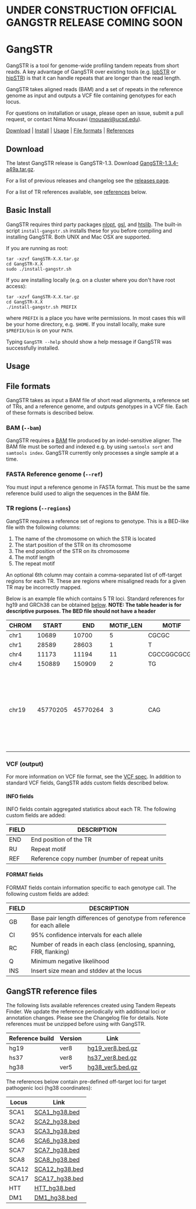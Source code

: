 # **UNDER CONSTRUCTION** OFFICIAL GANGSTR RELEASE COMING SOON

# GangSTR

GangSTR is a tool for genome-wide profiling tandem repeats from short reads. A key advantage of GangSTR over existing tools (e.g. [lobSTR](https://github.com/mgymrek/lobstr-code) or [hipSTR](https://github.com/tfwillems/HipSTR)) is that it can handle repeats that are longer than the read length.

GangSTR takes aligned reads (BAM) and a set of repeats in the reference genome as input and outputs a VCF file containing genotypes for each locus.

For questions on installation or usage, please open an issue, submit a pull request, or contact Nima Mousavi (mousavi@ucsd.edu).

[Download](#download) | [Install](#install) | [Usage](#usage) | [File formats](#formats) | [References](#references)

<a name="download"></a>
## Download

The latest GangSTR release is GangSTR-1.3. Download [GangSTR-1.3.4-a49a.tar.gz](https://github.com/gymreklab/GangSTR/releases/download/test/GangSTR-1.3.4-a49a.tar.gz).

For a list of previous releases and changelog see the [releases page](https://github.com/gymreklab/GangSTR/releases).

For a list of TR references available, see [references](#references) below. 

<a name="install"></a>

## Basic Install

GangSTR requires third party packages [nlopt](https://nlopt.readthedocs.io/en/latest/), [gsl](https://www.gnu.org/software/gsl/doc/html/index.html), and [htslib](http://www.htslib.org//). The built-in script `install-gangstr.sh` installs these for you before compiling and installing GangSTR. Both UNIX and Mac OSX are supported.

If you are running as root:
```
tar -xzvf GangSTR-X.X.tar.gz
cd GangSTR-X.X
sudo ./install-gangstr.sh
```

If you are installing locally (e.g. on a cluster where you don't have root access):
```
tar -xzvf GangSTR-X.X.tar.gz
cd GangSTR-X.X
./install-gangstr.sh PREFIX
```

where `PREFIX` is a place you have write permissions. In most cases this will be your home directory, e.g. `$HOME`. If you install locally, make sure `$PREFIX/bin` is on your `PATH`.

Typing `GangSTR --help` should show a help message if GangSTR was successfully installed.

<a name="usage"></a>
## Usage

<a name="formats"></a>
## File formats

GangSTR takes as input a BAM file of short read alignments, a reference set of TRs, and a reference genome, and outputs genotypes in a VCF file. Each of these formats is described below.

### BAM (`--bam`)
GangSTR requires a [BAM](https://samtools.github.io/hts-specs/SAMv1.pdf) file produced by an indel-sensitive aligner. The BAM file must be sorted and indexed e.g. by using `samtools sort` and `samtools index`. GangSTR currently only processes a single sample at a time.

### FASTA Reference genome (`--ref`)
You must input a reference genome in FASTA format. This must be the same reference build used to align the sequences in the BAM file.

### TR regions (`--regions`)
GangSTR requires a reference set of regions to genotype. This is a BED-like file with the following columns:

1. The name of the chromosome on which the STR is located
2. The start position of the STR on its chromosome
3. The end position of the STR on its chromosome
4. The motif length
5. The repeat motif

An optional 6th column may contain a comma-separated list of off-target regions for each TR. These are regions where misaligned reads for a given TR may be incorrectly mapped.

Below is an example file which contains 5 TR loci. Standard references for hg19 and GRCh38 can be obtained [below](#references).
**NOTE: The table header is for descriptive purposes. The BED file should not have a header**

| **CHROM** | **START** | **END** | **MOTIF_LEN** | **MOTIF** | **OFFTARGET (optional)** |
|-----------|-----------|---------|----------------|----------|------------|
|chr1	|10689	|10700|	5	|CGCGC|	|
| chr1  |  28589  | 28603  | 1 |      T    |   |
|chr4  |  11173|   11194  | 11   |   CGCCGGCGCGG |    |
|chr4   | 150889 | 150909 | 2    |   TG      ||
| chr19 | 45770205 | 45770264	| 3	| CAG	|chr2:163338502-163338506,chr3:197333949-197333955,chr6:16327632-16327646,chr6:170561926-170561931,chr7:122288209-122288215,chr8:133055822-133055827,chr11:28310883-28310888,chr17:4887671-4887677,chr18:55586148-55586165,chr19:13207866-13207871 |

### VCF (output)
For more information on VCF file format, see the [VCF spec](http://samtools.github.io/hts-specs/VCFv4.2.pdf). In addition to standard VCF fields, GangSTR adds custom fields described below.

#### INFO fields

INFO fields contain aggregated statistics about each TR. The following custom fields are added:

| **FIELD** | **DESCRIPTION** |
|-----------|------------------|
| END | End position of the TR |
| RU| Repeat motif | 
| REF| Reference copy number (number of repeat units| 

#### FORMAT fields
FORMAT fields contain information specific to each genotype call. The following custom fields are added:

| **FIELD** | **DESCRIPTION** |
|-----------|------------------|
| GB | Base pair length differences of genotype from reference for each allele |
| CI| 95% confidence intervals for each allele | 
| RC| Number of reads in each class (enclosing, spanning, FRR, flanking)| 
| Q| Minimum negative likelihood| 
| INS| Insert size mean and stddev at the locus| 


<a name="references"></a>
## GangSTR reference files

The following lists available references created using Tandem Repeats Finder. We update the reference periodically with additional loci or annotation changes. Please see the Changelog file for details. Note references must be unzipped before using with GangSTR. 

| **Reference build** | **Version** | **Link** |
| --------------------| ------------|----------|
| hg19 | ver8 | [hg19_ver8.bed.gz](https://s3.amazonaws.com/gangstr/hg19_ver8.bed.gz) | 
| hs37 | ver8 | [hs37_ver8.bed.gz](https://s3.amazonaws.com/gangstr/hs37_ver8.bed.gz) |
| hg38 | ver5 | [hg38_ver5.bed.gz](https://s3.amazonaws.com/gangstr/hg38_ver5.bed.gz) |

The references below contain pre-defined off-target loci for target pathogenic loci (hg38 coordinates):

| **Locus** | **Link** |
| ------| ------|
| SCA1 | [SCA1_hg38.bed](https://s3.amazonaws.com/gangstr/SCA1_hg38.bed) |
| SCA2 | [SCA2_hg38.bed](https://s3.amazonaws.com/gangstr/SCA2_hg38.bed) |
| SCA3 | [SCA3_hg38.bed](https://s3.amazonaws.com/gangstr/SCA3_hg38.bed) |
| SCA6 | [SCA6_hg38.bed](https://s3.amazonaws.com/gangstr/SCA6_hg38.bed) |
| SCA7 | [SCA7_hg38.bed](https://s3.amazonaws.com/gangstr/SCA7_hg38.bed) |
| SCA8 | [SCA8_hg38.bed](https://s3.amazonaws.com/gangstr/SCA8_hg38.bed) |
| SCA12 | [SCA12_hg38.bed](https://s3.amazonaws.com/gangstr/SCA12_hg38.bed) |
| SCA17 | [SCA17_hg38.bed](https://s3.amazonaws.com/gangstr/SCA17_hg38.bed) |
| HTT | [HTT_hg38.bed](https://s3.amazonaws.com/gangstr/HTT_hg38.bed) |
| DM1 | [DM1_hg38.bed](https://s3.amazonaws.com/gangstr/DM1_hg38.bed) |


